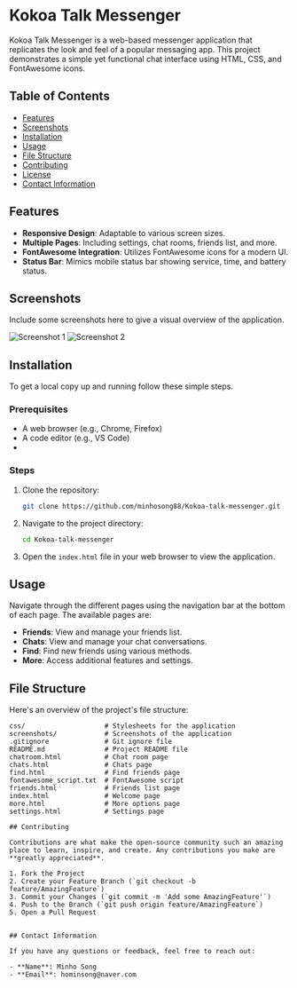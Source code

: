 # Kokoa Talk Messenger

Kokoa Talk Messenger is a web-based messenger application that replicates the look and feel of a popular messaging app. This project demonstrates a simple yet functional chat interface using HTML, CSS, and FontAwesome icons.

## Table of Contents

- [Features](#features)
- [Screenshots](#screenshots)
- [Installation](#installation)
- [Usage](#usage)
- [File Structure](#file-structure)
- [Contributing](#contributing)
- [License](#license)
- [Contact Information](#contact-information)

## Features

- **Responsive Design**: Adaptable to various screen sizes.
- **Multiple Pages**: Including settings, chat rooms, friends list, and more.
- **FontAwesome Integration**: Utilizes FontAwesome icons for a modern UI.
- **Status Bar**: Mimics mobile status bar showing service, time, and battery status.

## Screenshots

Include some screenshots here to give a visual overview of the application.

![Screenshot 1](screenshots/screenshot1.png)
![Screenshot 2](screenshots/screenshot2.png)

## Installation

To get a local copy up and running follow these simple steps.

### Prerequisites

- A web browser (e.g., Chrome, Firefox)
- A code editor (e.g., VS Code)
- 
### Steps

1. Clone the repository:
    ```sh
    git clone https://github.com/minhosong88/Kokoa-talk-messenger.git
    ```

2. Navigate to the project directory:
    ```sh
    cd Kokoa-talk-messenger
    ```

3. Open the `index.html` file in your web browser to view the application.
## Usage

Navigate through the different pages using the navigation bar at the bottom of each page. The available pages are:

- **Friends**: View and manage your friends list.
- **Chats**: View and manage your chat conversations.
- **Find**: Find new friends using various methods.
- **More**: Access additional features and settings.

## File Structure

Here's an overview of the project's file structure:

```plaintext
css/                    # Stylesheets for the application
screenshots/            # Screenshots of the application
.gitignore              # Git ignore file
README.md               # Project README file
chatroom.html           # Chat room page
chats.html              # Chats page
find.html               # Find friends page
fontawesome_script.txt  # FontAwesome script
friends.html            # Friends list page
index.html              # Welcome page
more.html               # More options page
settings.html           # Settings page

## Contributing

Contributions are what make the open-source community such an amazing place to learn, inspire, and create. Any contributions you make are **greatly appreciated**.

1. Fork the Project
2. Create your Feature Branch (`git checkout -b feature/AmazingFeature`)
3. Commit your Changes (`git commit -m 'Add some AmazingFeature'`)
4. Push to the Branch (`git push origin feature/AmazingFeature`)
5. Open a Pull Request


## Contact Information

If you have any questions or feedback, feel free to reach out:

- **Name**: Minho Song
- **Email**: hominsong@naver.com
